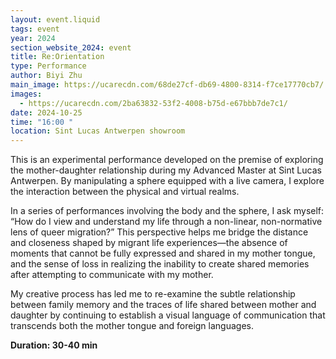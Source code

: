 ```yaml
---
layout: event.liquid
tags: event
year: 2024
section_website_2024: event
title: Re:Orientation
type: Performance
author: Biyi Zhu
main_image: https://ucarecdn.com/68de27cf-db69-4800-8314-f7ce17770cb7/
images:
  - https://ucarecdn.com/2ba63832-53f2-4008-b75d-e67bbb7de7c1/
date: 2024-10-25
time: "16:00 "
location: Sint Lucas Antwerpen showroom
---
```

This is an experimental performance developed on the premise of exploring  the mother-daughter relationship during my Advanced Master at Sint Lucas Antwerpen. By manipulating a sphere equipped with a live camera, I explore the interaction between the physical and virtual realms. 

In a series of performances involving the body and the sphere, I ask myself: “How do I view and understand my life through a non-linear, non-normative lens of queer migration?” This perspective helps me bridge the distance and closeness shaped by migrant life experiences—the absence of moments that cannot be fully expressed and shared in my mother tongue, and the sense of loss in realizing the inability to create shared memories after attempting to communicate with my mother.

My creative process has led me to re-examine the subtle relationship between family memory and the traces of life shared between mother and daughter by continuing to establish a visual language of communication that transcends both the mother tongue and foreign languages.

**Duration: 30-40 min**
